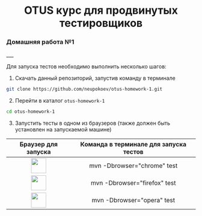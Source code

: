 <h1 align="center">OTUS курс для продвинутых тестировщиков</h1>
<h3 align="left">Домашняя работа №1</h3>
___

Для запуска тестов необходимо выполнить несколько шагов: 
1. Скачать данный репозиторий, запустив команду в терминале
```bash
git clone https://github.com/neupokoev/otus-homework-1.git
```
2. Перейти в каталог `otus-homework-1`
```bash
cd otus-homework-1
```
3. Запустить тесты в одном из браузеров (также должен быть установлен на запускаемой машине)

|                  Браузер для запуска                   | Команда в терминале для запуска тестов |
|:------------------------------------------------------:|:--------------------------------------:|
|  <img src="https://crome.png" width="40" height="40">  |      mvn -Dbrowser="chrome" test       |
| <img src="https://firefox.png" width="40" height="40"> |      mvn -Dbrowser="firefox" test      |
|  <img src="https://opera.png" width="40" height="40">  |       mvn -Dbrowser="opera" test       |
